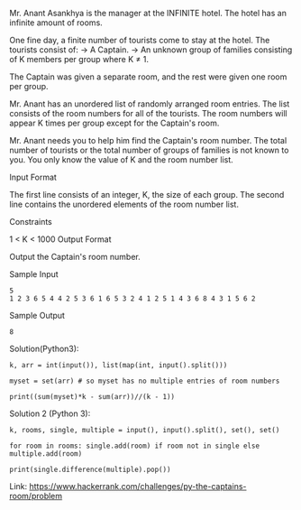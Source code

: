 Mr. Anant Asankhya is the manager at the INFINITE hotel. The hotel has an infinite amount of rooms.

One fine day, a finite number of tourists come to stay at the hotel.
The tourists consist of:
→ A Captain.
→ An unknown group of families consisting of K members per group where K ≠ 1.

The Captain was given a separate room, and the rest were given one room per group.

Mr. Anant has an unordered list of randomly arranged room entries. The list consists of the room numbers for all of the tourists. 
The room numbers will appear K times per group except for the Captain's room.

Mr. Anant needs you to help him find the Captain's room number.
The total number of tourists or the total number of groups of families is not known to you.
You only know the value of K and the room number list.

Input Format

The first line consists of an integer, K, the size of each group.
The second line contains the unordered elements of the room number list.


Constraints

1 < K < 1000
Output Format

Output the Captain's room number.

Sample Input
```
5
1 2 3 6 5 4 4 2 5 3 6 1 6 5 3 2 4 1 2 5 1 4 3 6 8 4 3 1 5 6 2 
```
Sample Output
```
8
```

Solution(Python3):
```
k, arr = int(input()), list(map(int, input().split()))

myset = set(arr) # so myset has no multiple entries of room numbers

print((sum(myset)*k - sum(arr))//(k - 1))
```

Solution 2 (Python 3):

```
k, rooms, single, multiple = input(), input().split(), set(), set()

for room in rooms: single.add(room) if room not in single else multiple.add(room)

print(single.difference(multiple).pop())

```

Link: https://www.hackerrank.com/challenges/py-the-captains-room/problem
